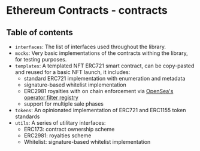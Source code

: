 # Ethereum Contracts - contracts

## Table of contents

- `interfaces`: The list of interfaces used throughout the library.
- `mocks`: Very basic implementations of the contracts withing the library, for testing purposes.
- `templates`: A templated NFT ERC721 smart contract, can be copy-pasted and reused for a basic NFT launch, it includes:
	- standard ERC721 implementation with enumeration and metadata
	- signature-based whitelist implementation
	- ERC2981 royalties with on chain enforcement via [OpenSea's operator filter registry](https://github.com/ProjectOpenSea/operator-filter-registry)
	- support for multiple sale phases
- `tokens`: An opinionated implementation of ERC721 and ERC1155 token standards
- `utils`: A series of utilitary interfaces:
	- ERC173: contract ownership scheme
	- ERC2981: royalties scheme 
	- Whitelist: signature-based whitelist implementation

